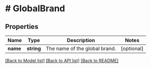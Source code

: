 # # GlobalBrand

## Properties

Name | Type | Description | Notes
------------ | ------------- | ------------- | -------------
**name** | **string** | The name of the global brand. | [optional]

[[Back to Model list]](../../README.md#models) [[Back to API list]](../../README.md#endpoints) [[Back to README]](../../README.md)
